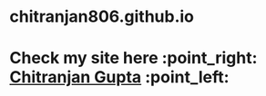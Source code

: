 <h1>chitranjan806.github.io</h1>

<h1>Check my site here :point_right: </i><a href="https://chitranjan806.github.io">Chitranjan Gupta</a> :point_left:</h1>
